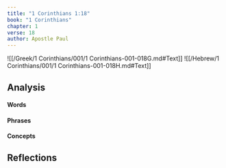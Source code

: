 ```yaml
---
title: "1 Corinthians 1:18"
book: "1 Corinthians"
chapter: 1
verse: 18
author: Apostle Paul
---
```

![[/Greek/1 Corinthians/001/1 Corinthians-001-018G.md#Text]]
![[/Hebrew/1 Corinthians/001/1 Corinthians-001-018H.md#Text]]

## Analysis

#### Words

#### Phrases

#### Concepts

## Reflections
